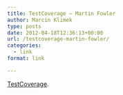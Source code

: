 ```yaml
---
title: TestCoverage – Martin Fowler
author: Marcin Klimek
type: posts
date: 2012-04-18T12:36:13+00:00
url: /testcoverage-martin-fowler/
categories:
  - link
format: link

---
```

[TestCoverage][1].

 [1]: http://martinfowler.com/bliki/TestCoverage.html